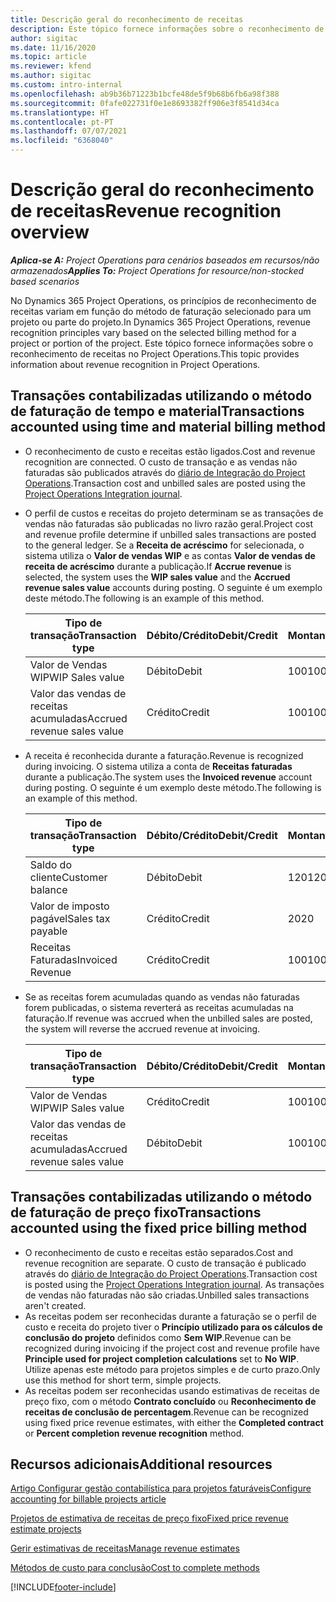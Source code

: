 ```yaml
---
title: Descrição geral do reconhecimento de receitas
description: Este tópico fornece informações sobre o reconhecimento de receitas no Project Operations.
author: sigitac
ms.date: 11/16/2020
ms.topic: article
ms.reviewer: kfend
ms.author: sigitac
ms.custom: intro-internal
ms.openlocfilehash: ab9b36b71223b1bcfe48de5f9b68b6fb6a98f388
ms.sourcegitcommit: 0fafe022731f0e1e8693382ff906e3f8541d34ca
ms.translationtype: HT
ms.contentlocale: pt-PT
ms.lasthandoff: 07/07/2021
ms.locfileid: "6368040"
---
```

# <a name="revenue-recognition-overview"></a><span data-ttu-id="f7232-103">Descrição geral do reconhecimento de receitas</span><span class="sxs-lookup"><span data-stu-id="f7232-103">Revenue recognition overview</span></span>

<span data-ttu-id="f7232-104">_**Aplica-se A:** Project Operations para cenários baseados em recursos/não armazenados_</span><span class="sxs-lookup"><span data-stu-id="f7232-104">_**Applies To:** Project Operations for resource/non-stocked based scenarios_</span></span>

<span data-ttu-id="f7232-105">No Dynamics 365 Project Operations, os princípios de reconhecimento de receitas variam em função do método de faturação selecionado para um projeto ou parte do projeto.</span><span class="sxs-lookup"><span data-stu-id="f7232-105">In Dynamics 365 Project Operations, revenue recognition principles vary based on the selected billing method for a project or portion of the project.</span></span> <span data-ttu-id="f7232-106">Este tópico fornece informações sobre o reconhecimento de receitas no Project Operations.</span><span class="sxs-lookup"><span data-stu-id="f7232-106">This topic provides information about revenue recognition in Project Operations.</span></span>

## <a name="transactions-accounted-using-time-and-material-billing-method"></a><span data-ttu-id="f7232-107">Transações contabilizadas utilizando o método de faturação de tempo e material</span><span class="sxs-lookup"><span data-stu-id="f7232-107">Transactions accounted using time and material billing method</span></span>

- <span data-ttu-id="f7232-108">O reconhecimento de custo e receitas estão ligados.</span><span class="sxs-lookup"><span data-stu-id="f7232-108">Cost and revenue recognition are connected.</span></span> <span data-ttu-id="f7232-109">O custo de transação e as vendas não faturadas são publicados através do [diário de Integração do Project Operations](../project-accounting/project-operations-integration-journal.md).</span><span class="sxs-lookup"><span data-stu-id="f7232-109">Transaction cost and unbilled sales are posted using the [Project Operations Integration journal](../project-accounting/project-operations-integration-journal.md).</span></span>
- <span data-ttu-id="f7232-110">O perfil de custos e receitas do projeto determinam se as transações de vendas não faturadas são publicadas no livro razão geral.</span><span class="sxs-lookup"><span data-stu-id="f7232-110">Project cost and revenue profile determine if unbilled sales transactions are posted to the general ledger.</span></span> <span data-ttu-id="f7232-111">Se a **Receita de acréscimo** for selecionada, o sistema utiliza o **Valor de vendas WIP** e as contas **Valor de vendas de receita de acréscimo** durante a publicação.</span><span class="sxs-lookup"><span data-stu-id="f7232-111">If **Accrue revenue** is selected, the system uses the **WIP sales value** and the **Accrued revenue sales value** accounts during posting.</span></span> <span data-ttu-id="f7232-112">O seguinte é um exemplo deste método.</span><span class="sxs-lookup"><span data-stu-id="f7232-112">The following is an example of this method.</span></span>  

  | <span data-ttu-id="f7232-113">Tipo de transação</span><span class="sxs-lookup"><span data-stu-id="f7232-113">Transaction type</span></span> | <span data-ttu-id="f7232-114">Débito/Crédito</span><span class="sxs-lookup"><span data-stu-id="f7232-114">Debit/Credit</span></span> | <span data-ttu-id="f7232-115">Montante</span><span class="sxs-lookup"><span data-stu-id="f7232-115">Amount</span></span> |
  | --- | --- | --- |
  | <span data-ttu-id="f7232-116">Valor de Vendas WIP</span><span class="sxs-lookup"><span data-stu-id="f7232-116">WIP Sales value</span></span> | <span data-ttu-id="f7232-117">Débito</span><span class="sxs-lookup"><span data-stu-id="f7232-117">Debit</span></span> | <span data-ttu-id="f7232-118">100</span><span class="sxs-lookup"><span data-stu-id="f7232-118">100</span></span> |
  | <span data-ttu-id="f7232-119">Valor das vendas de receitas acumuladas</span><span class="sxs-lookup"><span data-stu-id="f7232-119">Accrued revenue sales value</span></span> | <span data-ttu-id="f7232-120">Crédito</span><span class="sxs-lookup"><span data-stu-id="f7232-120">Credit</span></span> | <span data-ttu-id="f7232-121">100</span><span class="sxs-lookup"><span data-stu-id="f7232-121">100</span></span> |

- <span data-ttu-id="f7232-122">A receita é reconhecida durante a faturação.</span><span class="sxs-lookup"><span data-stu-id="f7232-122">Revenue is recognized during invoicing.</span></span> <span data-ttu-id="f7232-123">O sistema utiliza a conta de **Receitas faturadas** durante a publicação.</span><span class="sxs-lookup"><span data-stu-id="f7232-123">The system uses the **Invoiced revenue** account during posting.</span></span> <span data-ttu-id="f7232-124">O seguinte é um exemplo deste método.</span><span class="sxs-lookup"><span data-stu-id="f7232-124">The following is an example of this method.</span></span>  

  | <span data-ttu-id="f7232-125">Tipo de transação</span><span class="sxs-lookup"><span data-stu-id="f7232-125">Transaction type</span></span> | <span data-ttu-id="f7232-126">Débito/Crédito</span><span class="sxs-lookup"><span data-stu-id="f7232-126">Debit/Credit</span></span> | <span data-ttu-id="f7232-127">Montante</span><span class="sxs-lookup"><span data-stu-id="f7232-127">Amount</span></span> |
  | --- | --- | --- |
  | <span data-ttu-id="f7232-128">Saldo do cliente</span><span class="sxs-lookup"><span data-stu-id="f7232-128">Customer balance</span></span> | <span data-ttu-id="f7232-129">Débito</span><span class="sxs-lookup"><span data-stu-id="f7232-129">Debit</span></span> | <span data-ttu-id="f7232-130">120</span><span class="sxs-lookup"><span data-stu-id="f7232-130">120</span></span> |
  | <span data-ttu-id="f7232-131">Valor de imposto pagável</span><span class="sxs-lookup"><span data-stu-id="f7232-131">Sales tax payable</span></span> | <span data-ttu-id="f7232-132">Crédito</span><span class="sxs-lookup"><span data-stu-id="f7232-132">Credit</span></span> | <span data-ttu-id="f7232-133">20</span><span class="sxs-lookup"><span data-stu-id="f7232-133">20</span></span> |
  | <span data-ttu-id="f7232-134">Receitas Faturadas</span><span class="sxs-lookup"><span data-stu-id="f7232-134">Invoiced Revenue</span></span> | <span data-ttu-id="f7232-135">Crédito</span><span class="sxs-lookup"><span data-stu-id="f7232-135">Credit</span></span> | <span data-ttu-id="f7232-136">100</span><span class="sxs-lookup"><span data-stu-id="f7232-136">100</span></span> |

- <span data-ttu-id="f7232-137">Se as receitas forem acumuladas quando as vendas não faturadas forem publicadas, o sistema reverterá as receitas acumuladas na faturação.</span><span class="sxs-lookup"><span data-stu-id="f7232-137">If revenue was accrued when the unbilled sales are posted, the system will reverse the accrued revenue at invoicing.</span></span>

  | <span data-ttu-id="f7232-138">Tipo de transação</span><span class="sxs-lookup"><span data-stu-id="f7232-138">Transaction type</span></span> | <span data-ttu-id="f7232-139">Débito/Crédito</span><span class="sxs-lookup"><span data-stu-id="f7232-139">Debit/Credit</span></span> | <span data-ttu-id="f7232-140">Montante</span><span class="sxs-lookup"><span data-stu-id="f7232-140">Amount</span></span> |
  | --- | --- | --- |
  | <span data-ttu-id="f7232-141">Valor de Vendas WIP</span><span class="sxs-lookup"><span data-stu-id="f7232-141">WIP Sales value</span></span> | <span data-ttu-id="f7232-142">Crédito</span><span class="sxs-lookup"><span data-stu-id="f7232-142">Credit</span></span> | <span data-ttu-id="f7232-143">100</span><span class="sxs-lookup"><span data-stu-id="f7232-143">100</span></span> |
  | <span data-ttu-id="f7232-144">Valor das vendas de receitas acumuladas</span><span class="sxs-lookup"><span data-stu-id="f7232-144">Accrued revenue sales value</span></span> | <span data-ttu-id="f7232-145">Débito</span><span class="sxs-lookup"><span data-stu-id="f7232-145">Debit</span></span> | <span data-ttu-id="f7232-146">100</span><span class="sxs-lookup"><span data-stu-id="f7232-146">100</span></span> |

## <a name="transactions-accounted-using-the-fixed-price-billing-method"></a><span data-ttu-id="f7232-147">Transações contabilizadas utilizando o método de faturação de preço fixo</span><span class="sxs-lookup"><span data-stu-id="f7232-147">Transactions accounted using the fixed price billing method</span></span>

- <span data-ttu-id="f7232-148">O reconhecimento de custo e receitas estão separados.</span><span class="sxs-lookup"><span data-stu-id="f7232-148">Cost and revenue recognition are separate.</span></span> <span data-ttu-id="f7232-149">O custo de transação é publicado através do [diário de Integração do Project Operations](../project-accounting/project-operations-integration-journal.md).</span><span class="sxs-lookup"><span data-stu-id="f7232-149">Transaction cost is posted using the [Project Operations Integration journal](../project-accounting/project-operations-integration-journal.md).</span></span> <span data-ttu-id="f7232-150">As transações de vendas não faturadas não são criadas.</span><span class="sxs-lookup"><span data-stu-id="f7232-150">Unbilled sales transactions aren't created.</span></span>
- <span data-ttu-id="f7232-151">As receitas podem ser reconhecidas durante a faturação se o perfil de custo e receita do projeto tiver o **Princípio utilizado para os cálculos de conclusão do projeto** definidos como **Sem WIP**.</span><span class="sxs-lookup"><span data-stu-id="f7232-151">Revenue can be recognized during invoicing if the project cost and revenue profile have **Principle used for project completion calculations** set to **No WIP**.</span></span> <span data-ttu-id="f7232-152">Utilize apenas este método para projetos simples e de curto prazo.</span><span class="sxs-lookup"><span data-stu-id="f7232-152">Only use this method for short term, simple projects.</span></span>
- <span data-ttu-id="f7232-153">As receitas podem ser reconhecidas usando estimativas de receitas de preço fixo, com o método **Contrato concluído** ou **Reconhecimento de receitas de conclusão de percentagem**.</span><span class="sxs-lookup"><span data-stu-id="f7232-153">Revenue can be recognized using fixed price revenue estimates, with either the **Completed contract** or **Percent completion revenue recognition** method.</span></span>

## <a name="additional-resources"></a><span data-ttu-id="f7232-154">Recursos adicionais</span><span class="sxs-lookup"><span data-stu-id="f7232-154">Additional resources</span></span>
[<span data-ttu-id="f7232-155">Artigo Configurar gestão contabilística para projetos faturáveis</span><span class="sxs-lookup"><span data-stu-id="f7232-155">Configure accounting for billable projects article</span></span>](../project-accounting/configure-accounting-billable-projects.md)

[<span data-ttu-id="f7232-156">Projetos de estimativa de receitas de preço fixo</span><span class="sxs-lookup"><span data-stu-id="f7232-156">Fixed price revenue estimate projects</span></span>](rev-rec-percentage-completion-method.md)

[<span data-ttu-id="f7232-157">Gerir estimativas de receitas</span><span class="sxs-lookup"><span data-stu-id="f7232-157">Manage revenue estimates</span></span>](rev-rec-completed-contract-method.md)

[<span data-ttu-id="f7232-158">Métodos de custo para conclusão</span><span class="sxs-lookup"><span data-stu-id="f7232-158">Cost to complete methods</span></span>](cost-complete-methods.md)


[!INCLUDE[footer-include](../includes/footer-banner.md)]
